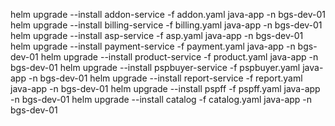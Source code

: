 helm upgrade --install addon-service -f addon.yaml java-app -n bgs-dev-01
helm upgrade --install billing-service -f billing.yaml java-app -n bgs-dev-01
helm upgrade --install asp-service -f asp.yaml java-app -n bgs-dev-01
helm upgrade --install payment-service -f payment.yaml java-app -n bgs-dev-01
helm upgrade --install product-service -f product.yaml java-app -n bgs-dev-01
helm upgrade --install pspbuyer-service -f pspbuyer.yaml java-app -n bgs-dev-01
helm upgrade --install report-service -f report.yaml java-app -n bgs-dev-01
helm upgrade --install pspff -f pspff.yaml java-app -n bgs-dev-01
helm upgrade --install catalog -f catalog.yaml java-app -n bgs-dev-01
